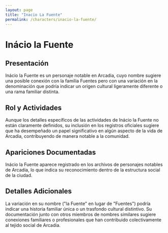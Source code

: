 ```yaml
---
layout: page
title: "Inacio La Fuente"
permalink: /characters/inacio-la-fuente/
---
```


# Inácio la Fuente

## Presentación
Inácio la Fuente es un personaje notable en Arcadia, cuyo nombre sugiere una posible conexión con la familia Fuentes pero con una variación en la denominación que podría indicar un origen cultural ligeramente diferente o una rama familiar distinta.

## Rol y Actividades
Aunque los detalles específicos de las actividades de Inácio la Fuente no están claramente definidos, su inclusión en los registros oficiales sugiere que ha desempeñado un papel significativo en algún aspecto de la vida de Arcadia, contribuyendo de manera notable a la comunidad.

## Apariciones Documentadas
Inácio la Fuente aparece registrado en los archivos de personajes notables de Arcadia, lo que indica su reconocimiento dentro de la estructura social de la ciudad.

## Detalles Adicionales
La variación en su nombre ("la Fuente" en lugar de "Fuentes") podría indicar una historia familiar única o un trasfondo cultural distintivo. Su documentación junto con otros miembros de nombres similares sugiere conexiones familiares o profesionales que han contribuido colectivamente al tejido social de Arcadia.